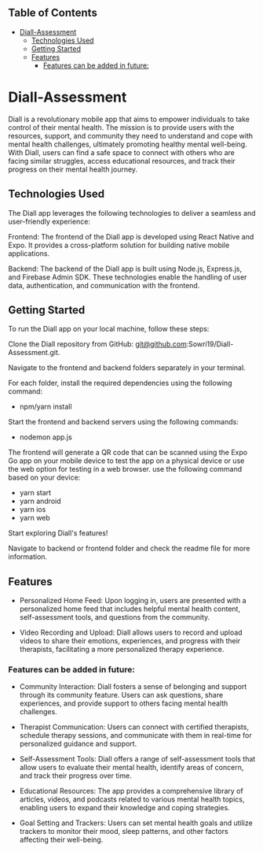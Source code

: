 ## Table of Contents
- [Diall-Assessment](#diall-assessment)
  - [Technologies Used](#technologies-used)
  - [Getting Started](#getting-started)
  - [Features](#features)
    - [Features can be added in future:](#features-can-be-added-in-future)
# Diall-Assessment

Diall is a revolutionary mobile app that aims to empower individuals to take control of their mental health. The mission is to provide users with the resources, support, and community they need to understand and cope with mental health challenges, ultimately promoting healthy mental well-being. With Diall, users can find a safe space to connect with others who are facing similar struggles, access educational resources, and track their progress on their mental health journey.

## Technologies Used

The Diall app leverages the following technologies to deliver a seamless and user-friendly experience:

Frontend: The frontend of the Diall app is developed using React Native and Expo. It provides a cross-platform solution for building native mobile applications.

Backend: The backend of the Diall app is built using Node.js, Express.js, and Firebase Admin SDK. These technologies enable the handling of user data, authentication, and communication with the frontend.

## Getting Started
To run the Diall app on your local machine, follow these steps:

Clone the Diall repository from GitHub: git@github.com:Sowri19/Diall-Assessment.git.

Navigate to the frontend and backend folders separately in your terminal.

For each folder, install the required dependencies using the following command:

- npm/yarn install

Start the frontend and backend servers using the following commands:

- nodemon app.js

The frontend will generate a QR code that can be scanned using the Expo Go app on your mobile device to test the app on a physical device or use the web option for testing in a web browser. use the following command based on your device:

- yarn start
- yarn android
- yarn ios
- yarn web

Start exploring Diall's features!

Navigate to backend or frontend folder and check the readme file for more information.

## Features
- Personalized Home Feed: Upon logging in, users are presented with a personalized home feed that includes helpful mental health content, self-assessment tools, and questions from the community.

- Video Recording and Upload: Diall allows users to record and upload videos to share their emotions, experiences, and progress with their therapists, facilitating a more personalized therapy experience.
  
### Features can be added in future:
- Community Interaction: Diall fosters a sense of belonging and support through its community feature. Users can ask questions, share experiences, and provide support to others facing mental health challenges.

- Therapist Communication: Users can connect with certified therapists, schedule therapy sessions, and communicate with them in real-time for personalized guidance and support.

- Self-Assessment Tools: Diall offers a range of self-assessment tools that allow users to evaluate their mental health, identify areas of concern, and track their progress over time.

- Educational Resources: The app provides a comprehensive library of articles, videos, and podcasts related to various mental health topics, enabling users to expand their knowledge and coping strategies.

- Goal Setting and Trackers: Users can set mental health goals and utilize trackers to monitor their mood, sleep patterns, and other factors affecting their well-being.
